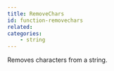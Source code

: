 ```yaml
---
title: RemoveChars
id: function-removechars
related:
categories:
    - string
---
```


Removes characters from a string.